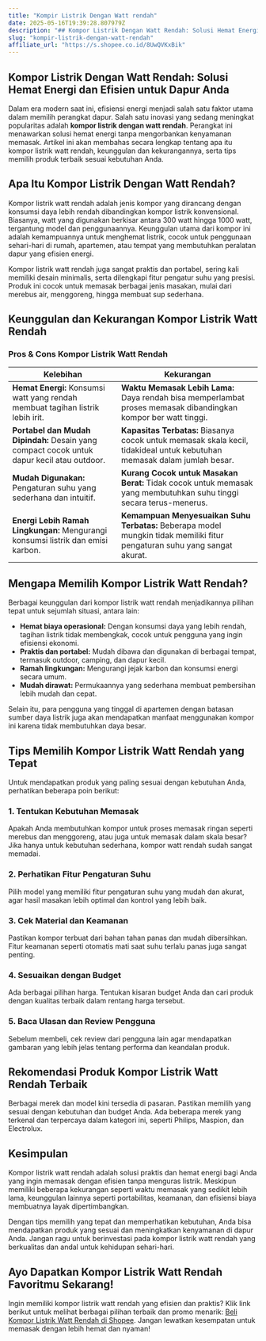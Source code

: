 ```yaml
---
title: "Kompir Listrik Dengan Watt rendah"
date: 2025-05-16T19:39:28.807979Z
description: "## Kompor Listrik Dengan Watt Rendah: Solusi Hemat Energi dan Efisien untuk Dapur Anda..."
slug: "kompir-listrik-dengan-watt-rendah"
affiliate_url: "https://s.shopee.co.id/8UwQVKxBik"
---
```

## Kompor Listrik Dengan Watt Rendah: Solusi Hemat Energi dan Efisien untuk Dapur Anda

Dalam era modern saat ini, efisiensi energi menjadi salah satu faktor utama dalam memilih perangkat dapur. Salah satu inovasi yang sedang meningkat popularitas adalah **kompor listrik dengan watt rendah**. Perangkat ini menawarkan solusi hemat energi tanpa mengorbankan kenyamanan memasak. Artikel ini akan membahas secara lengkap tentang apa itu kompor listrik watt rendah, keunggulan dan kekurangannya, serta tips memilih produk terbaik sesuai kebutuhan Anda.

## Apa Itu Kompor Listrik Dengan Watt Rendah?

Kompor listrik watt rendah adalah jenis kompor yang dirancang dengan konsumsi daya lebih rendah dibandingkan kompor listrik konvensional. Biasanya, watt yang digunakan berkisar antara 300 watt hingga 1000 watt, tergantung model dan penggunaannya. Keunggulan utama dari kompor ini adalah kemampuannya untuk menghemat listrik, cocok untuk penggunaan sehari-hari di rumah, apartemen, atau tempat yang membutuhkan peralatan dapur yang efisien energi.

Kompor listrik watt rendah juga sangat praktis dan portabel, sering kali memiliki desain minimalis, serta dilengkapi fitur pengatur suhu yang presisi. Produk ini cocok untuk memasak berbagai jenis masakan, mulai dari merebus air, menggoreng, hingga membuat sup sederhana.

## Keunggulan dan Kekurangan Kompor Listrik Watt Rendah

### Pros & Cons Kompor Listrik Watt Rendah

| Kelebihan | Kekurangan |
| --- | --- |
| **Hemat Energi:** Konsumsi watt yang rendah membuat tagihan listrik lebih irit. | **Waktu Memasak Lebih Lama:** Daya rendah bisa memperlambat proses memasak dibandingkan kompor ber watt tinggi. |
| **Portabel dan Mudah Dipindah:** Desain yang compact cocok untuk dapur kecil atau outdoor. | **Kapasitas Terbatas:** Biasanya cocok untuk memasak skala kecil, tidakideal untuk kebutuhan memasak dalam jumlah besar. |
| **Mudah Digunakan:** Pengaturan suhu yang sederhana dan intuitif. | **Kurang Cocok untuk Masakan Berat:** Tidak cocok untuk memasak yang membutuhkan suhu tinggi secara terus-menerus. |
| **Energi Lebih Ramah Lingkungan:** Mengurangi konsumsi listrik dan emisi karbon. | **Kemampuan Menyesuaikan Suhu Terbatas:** Beberapa model mungkin tidak memiliki fitur pengaturan suhu yang sangat akurat. |

## Mengapa Memilih Kompor Listrik Watt Rendah?

Berbagai keunggulan dari kompor listrik watt rendah menjadikannya pilihan tepat untuk sejumlah situasi, antara lain:

- **Hemat biaya operasional:** Dengan konsumsi daya yang lebih rendah, tagihan listrik tidak membengkak, cocok untuk pengguna yang ingin efisiensi ekonomi.
- **Praktis dan portabel:** Mudah dibawa dan digunakan di berbagai tempat, termasuk outdoor, camping, dan dapur kecil.
- **Ramah lingkungan:** Mengurangi jejak karbon dan konsumsi energi secara umum.
- **Mudah dirawat:** Permukaannya yang sederhana membuat pembersihan lebih mudah dan cepat.

Selain itu, para pengguna yang tinggal di apartemen dengan batasan sumber daya listrik juga akan mendapatkan manfaat menggunakan kompor ini karena tidak membutuhkan daya besar.

## Tips Memilih Kompor Listrik Watt Rendah yang Tepat

Untuk mendapatkan produk yang paling sesuai dengan kebutuhan Anda, perhatikan beberapa poin berikut:

### 1. Tentukan Kebutuhan Memasak

Apakah Anda membutuhkan kompor untuk proses memasak ringan seperti merebus dan menggoreng, atau juga untuk memasak dalam skala besar? Jika hanya untuk kebutuhan sederhana, kompor watt rendah sudah sangat memadai.

### 2. Perhatikan Fitur Pengaturan Suhu

Pilih model yang memiliki fitur pengaturan suhu yang mudah dan akurat, agar hasil masakan lebih optimal dan kontrol yang lebih baik.

### 3. Cek Material dan Keamanan

Pastikan kompor terbuat dari bahan tahan panas dan mudah dibersihkan. Fitur keamanan seperti otomatis mati saat suhu terlalu panas juga sangat penting.

### 4. Sesuaikan dengan Budget

Ada berbagai pilihan harga. Tentukan kisaran budget Anda dan cari produk dengan kualitas terbaik dalam rentang harga tersebut.

### 5. Baca Ulasan dan Review Pengguna

Sebelum membeli, cek review dari pengguna lain agar mendapatkan gambaran yang lebih jelas tentang performa dan keandalan produk.

## Rekomendasi Produk Kompor Listrik Watt Rendah Terbaik

Berbagai merek dan model kini tersedia di pasaran. Pastikan memilih yang sesuai dengan kebutuhan dan budget Anda. Ada beberapa merek yang terkenal dan terpercaya dalam kategori ini, seperti Philips, Maspion, dan Electrolux.

## Kesimpulan

Kompor listrik watt rendah adalah solusi praktis dan hemat energi bagi Anda yang ingin memasak dengan efisien tanpa menguras listrik. Meskipun memiliki beberapa kekurangan seperti waktu memasak yang sedikit lebih lama, keunggulan lainnya seperti portabilitas, keamanan, dan efisiensi biaya membuatnya layak dipertimbangkan.

Dengan tips memilih yang tepat dan memperhatikan kebutuhan, Anda bisa mendapatkan produk yang sesuai dan meningkatkan kenyamanan di dapur Anda. Jangan ragu untuk berinvestasi pada kompor listrik watt rendah yang berkualitas dan andal untuk kehidupan sehari-hari.

## Ayo Dapatkan Kompor Listrik Watt Rendah Favoritmu Sekarang!

Ingin memiliki kompor listrik watt rendah yang efisien dan praktis? Klik link berikut untuk melihat berbagai pilihan terbaik dan promo menarik: [Beli Kompor Listrik Watt Rendah di Shopee](https://s.shopee.co.id/8UwQVKxBik). Jangan lewatkan kesempatan untuk memasak dengan lebih hemat dan nyaman!